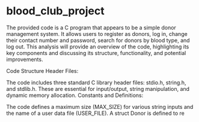 # blood_club_project

The provided code is a C program that appears to be a simple donor management system. It allows users to register as donors, log in, change their contact number and password, search for donors by blood type, and log out. This analysis will provide an overview of the code, highlighting its key components and discussing its structure, functionality, and potential improvements.

Code Structure
Header Files:

The code includes three standard C library header files: stdio.h, string.h, and stdlib.h. These are essential for input/output, string manipulation, and dynamic memory allocation.
Constants and Definitions:

The code defines a maximum size (MAX_SIZE) for various string inputs and the name of a user data file (USER_FILE).
A struct Donor is defined to re
